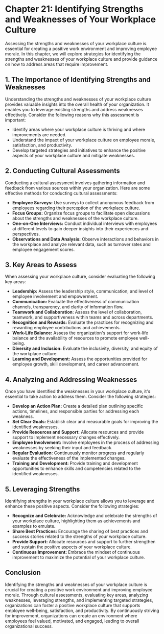 Chapter 21: Identifying Strengths and Weaknesses of Your Workplace Culture
==========================================================================

Assessing the strengths and weaknesses of your workplace culture is essential for creating a positive work environment and improving employee morale. In this chapter, we will explore strategies for identifying the strengths and weaknesses of your workplace culture and provide guidance on how to address areas that require improvement.

**1. The Importance of Identifying Strengths and Weaknesses**
-------------------------------------------------------------

Understanding the strengths and weaknesses of your workplace culture provides valuable insights into the overall health of your organization. It enables you to leverage existing strengths and address weaknesses effectively. Consider the following reasons why this assessment is important:

* Identify areas where your workplace culture is thriving and where improvements are needed.
* Understand the impact of your workplace culture on employee morale, satisfaction, and productivity.
* Develop targeted strategies and initiatives to enhance the positive aspects of your workplace culture and mitigate weaknesses.

**2. Conducting Cultural Assessments**
--------------------------------------

Conducting a cultural assessment involves gathering information and feedback from various sources within your organization. Here are some effective methods for conducting cultural assessments:

* **Employee Surveys:** Use surveys to collect anonymous feedback from employees regarding their perception of the workplace culture.
* **Focus Groups:** Organize focus groups to facilitate open discussions about the strengths and weaknesses of the workplace culture.
* **One-on-One Interviews:** Conduct individual interviews with employees at different levels to gain deeper insights into their experiences and perspectives.
* **Observations and Data Analysis:** Observe interactions and behaviors in the workplace and analyze relevant data, such as turnover rates and employee engagement scores.

**3. Key Areas to Assess**
--------------------------

When assessing your workplace culture, consider evaluating the following key areas:

* **Leadership:** Assess the leadership style, communication, and level of employee involvement and empowerment.
* **Communication:** Evaluate the effectiveness of communication channels, transparency, and clarity of information flow.
* **Teamwork and Collaboration:** Assess the level of collaboration, teamwork, and supportiveness within teams and across departments.
* **Recognition and Rewards:** Evaluate the practices for recognizing and rewarding employee contributions and achievements.
* **Work-Life Balance:** Assess the organization's support for work-life balance and the availability of resources to promote employee well-being.
* **Diversity and Inclusion:** Evaluate the inclusivity, diversity, and equity of the workplace culture.
* **Learning and Development:** Assess the opportunities provided for employee growth, skill development, and career advancement.

**4. Analyzing and Addressing Weaknesses**
------------------------------------------

Once you have identified the weaknesses in your workplace culture, it's essential to take action to address them. Consider the following strategies:

* **Develop an Action Plan:** Create a detailed plan outlining specific actions, timelines, and responsible parties for addressing each weakness.
* **Set Clear Goals:** Establish clear and measurable goals for improving the identified weaknesses.
* **Provide Resources and Support:** Allocate resources and provide support to implement necessary changes effectively.
* **Employee Involvement:** Involve employees in the process of addressing weaknesses by seeking their input and feedback.
* **Regular Evaluation:** Continuously monitor progress and regularly evaluate the effectiveness of the implemented changes.
* **Training and Development:** Provide training and development opportunities to enhance skills and competencies related to the identified weaknesses.

**5. Leveraging Strengths**
---------------------------

Identifying strengths in your workplace culture allows you to leverage and enhance these positive aspects. Consider the following strategies:

* **Recognize and Celebrate:** Acknowledge and celebrate the strengths of your workplace culture, highlighting them as achievements and examples to emulate.
* **Share Best Practices:** Encourage the sharing of best practices and success stories related to the strengths of your workplace culture.
* **Provide Support:** Allocate resources and support to further strengthen and sustain the positive aspects of your workplace culture.
* **Continuous Improvement:** Embrace the mindset of continuous improvement to maximize the potential of your workplace culture.

**Conclusion**
--------------

Identifying the strengths and weaknesses of your workplace culture is crucial for creating a positive work environment and improving employee morale. Through cultural assessments, evaluating key areas, analyzing weaknesses, leveraging strengths, and implementing targeted strategies, organizations can foster a positive workplace culture that supports employee well-being, satisfaction, and productivity. By continuously striving for improvement, organizations can create an environment where employees feel valued, motivated, and engaged, leading to overall organizational success.

